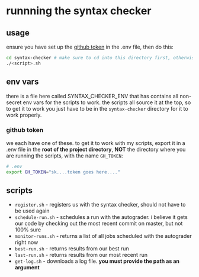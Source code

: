# runnning the syntax checker
## usage
ensure you have set up the [github token](#github-token) in the .env file, then do this:
```bash
cd syntax-checker # make sure to cd into this directory first, otherwise it won't find the SYNTAX_CHECKER_ENV file
./<script>.sh
```
## env vars
there is a file here called SYNTAX_CHECKER_ENV that has contains all non-secret env vars for the scripts to work. the scripts all source it at the top, so to get it to work you just have to be in the `syntax-checker` directory for it to work properly.
### github token
we each have one of these. to get it to work with my scripts, export it in a .env file in the __root of the project directory__, __NOT__ the directory where you are running the scripts, with the name `GH_TOKEN`:
```bash
# .env
export GH_TOKEN="sk....token goes here...."
```
## scripts
- `register.sh` - registers us with the syntax checker, should not have to be used again
- `schedule-run.sh` - schedules a run with the autograder. i believe it gets our code by checking out the most recent commit on master, but not 100% sure
- `monitor-runs.sh` - returns a list of all jobs scheduled with the autograder right now
- `best-run.sh` - returns results from our best run
- `last-run.sh` - returns results from our most recent run
- `get-log.sh` - downloads a log file. __you must provide the path as an argument__
